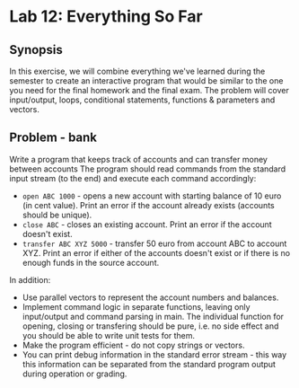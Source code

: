 # Lab 12: Everything So Far

## Synopsis
In this exercise, we will combine everything we've learned during the semester to create an interactive program that would be similar to the one you need for the final homework and the final exam. The problem will cover input/output, loops, conditional statements, functions & parameters and vectors.

## Problem - bank
Write a program that keeps track of accounts and can transfer money between accounts The program should read commands from the standard input stream (to the end) and execute each command accordingly:
 * `open ABC 1000` - opens a new account with starting balance of 10 euro (in cent value). Print an error if the account already exists (accounts should be unique).
 * `close ABC` - closes an existing account. Print an error if the account doesn't exist.
 * `transfer ABC XYZ 5000` - transfer 50 euro from account ABC to account XYZ. Print an error if either of the accounts doesn't exist or if there is no enough funds in the source account.

 In addition:
 * Use parallel vectors to represent the account numbers and balances.
 * Implement command logic in separate functions, leaving only input/output and command parsing in main. The individual function for opening, closing or transfering should be pure, i.e. no side effect and you should be able to write unit tests for them.
 * Make the program efficient - do not copy strings or vectors.
 * You can print debug information in the standard error stream - this way this information can be separated from the standard program output during operation or grading.